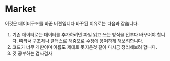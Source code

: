 # Market
이것은 데이터구조를 바꾼 버젼입니다
바꾸된 이유로는 다음과 같습니다.
1. 기존 데이터로는 데이터를 추가하려면 파일 읽고 쓰는 방식을 전부다 바꾸어야 합니다. 따라서 구조체나 클래스로 해줌으로 수정에 용이하게 해보려합니다.
2. 코드가 너무 개판이며 이름도 제대로 못지은것 같아 다시금 정리해보려 합니다.
3. 깃 공부하는 겸사겸사 
